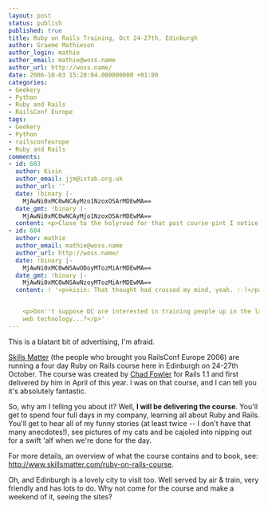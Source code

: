 ```yaml
---
layout: post
status: publish
published: true
title: Ruby on Rails Training, Oct 24-27th, Edinburgh
author: Graeme Mathieson
author_login: mathie
author_email: mathie@woss.name
author_url: http://woss.name/
date: 2006-10-03 15:20:04.000000000 +01:00
categories:
- Geekery
- Python
- Ruby and Rails
- RailsConf Europe
tags:
- Geekery
- Python
- railsconfeurope
- Ruby and Rails
comments:
- id: 603
  author: Kisin
  author_email: jjm@ixtab.org.uk
  author_url: ''
  date: !binary |-
    MjAwNi0xMC0wNCAyMzo1NzoxOSArMDEwMA==
  date_gmt: !binary |-
    MjAwNi0xMC0wNCAyMjo1NzoxOSArMDEwMA==
  content: <p>Close to the holyrood for that post course pint I notice.</p>
- id: 604
  author: mathie
  author_email: mathie@woss.name
  author_url: http://woss.name/
  date: !binary |-
    MjAwNi0xMC0wNSAwODoyMTozMiArMDEwMA==
  date_gmt: !binary |-
    MjAwNi0xMC0wNSAwNzoyMTozMiArMDEwMA==
  content: ! '<p>kisin: That thought had crossed my mind, yeah. :-)</p>


    <p>Don''t suppose DC are interested in training people up in the latest exciting
    web technology...?</p>'
---
```

This is a blatant bit of advertising, I'm afraid.

[Skills Matter](http://www.skillsmatter.com/) (the people who brought you RailsConf Europe 2006) are running a four day Ruby on Rails course here in Edinburgh on 24-27th October.  The course was created by [Chad Fowler](http://www.chadfowler.com/) for Rails 1.1 and first delivered by him in April of this year.  I was on that course, and I can tell you it's absolutely fantastic.

So, why am I telling you about it?  Well, **I will be delivering the course**.  You'll get to spend four full days in my company, learning all about Ruby and Rails.  You'll get to hear all of my funny stories (at least twice -- I don't have that many anecdotes!), see pictures of my cats and be cajoled into nipping out for a swift 'alf when we're done for the day.

For more details, an overview of what the course contains and to book, see:  <http://www.skillsmatter.com/ruby-on-rails-course>.

Oh, and Edinburgh is a lovely city to visit too.  Well served by air & train, very friendly and has lots to do.  Why not come for the course and make a weekend of it, seeing the sites?
